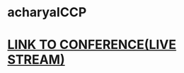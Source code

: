 # acharyaICCP
#  [LINK TO CONFERENCE(LIVE STREAM)](https://youtube.com/live/EMBMrHvQGV0?feature=share)
